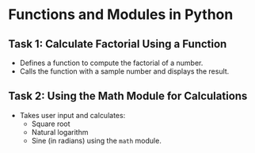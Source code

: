 # Functions and Modules in Python

## Task 1: Calculate Factorial Using a Function
- Defines a function to compute the factorial of a number.
- Calls the function with a sample number and displays the result.

## Task 2: Using the Math Module for Calculations
- Takes user input and calculates:
  - Square root
  - Natural logarithm
  - Sine (in radians) using the `math` module.

